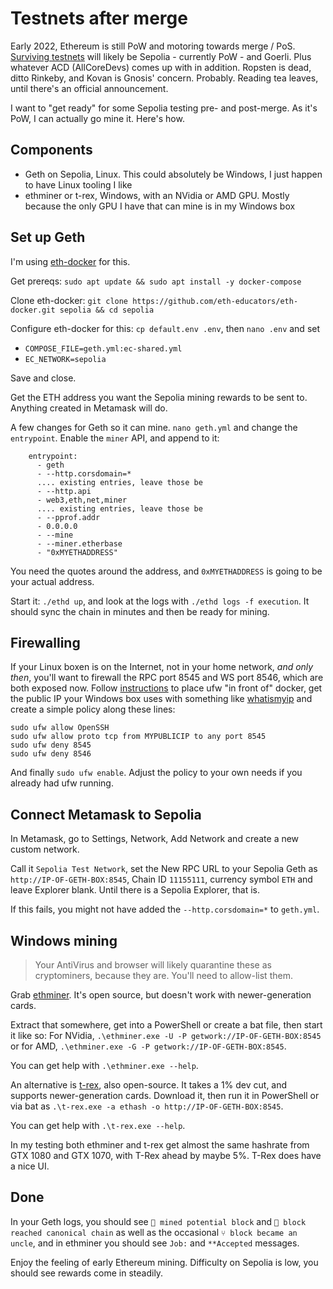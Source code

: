 # Testnets after merge

Early 2022, Ethereum is still PoW and motoring towards merge / PoS. [Surviving testnets](https://github.com/ethereum/pm/issues/460) will likely be Sepolia - currently PoW - and Goerli. Plus whatever ACD (AllCoreDevs) comes up with in addition. Ropsten is dead, ditto Rinkeby, and Kovan is Gnosis' concern. Probably. Reading tea leaves, until there's an official announcement.

I want to "get ready" for some Sepolia testing pre- and post-merge. As it's PoW, I can actually go mine it. Here's how.

## Components

- Geth on Sepolia, Linux. This could absolutely be Windows, I just happen to have Linux tooling I like
- ethminer or t-rex, Windows, with an NVidia or AMD GPU. Mostly because the only GPU I have that can mine is in my Windows box

## Set up Geth

I'm using [eth-docker](https://eth-docker.net) for this. 

Get prereqs: `sudo apt update && sudo apt install -y docker-compose`

Clone eth-docker: `git clone https://github.com/eth-educators/eth-docker.git sepolia && cd sepolia`

Configure eth-docker for this: `cp default.env .env`, then `nano .env` and set

- `COMPOSE_FILE=geth.yml:ec-shared.yml`
- `EC_NETWORK=sepolia`

Save and close.

Get the ETH address you want the Sepolia mining rewards to be sent to. Anything created in Metamask will do.

A few changes for Geth so it can mine. `nano geth.yml` and change the `entrypoint`. Enable the `miner` API, and append to it:

```
    entrypoint:
      - geth
      - --http.corsdomain=*
      .... existing entries, leave those be
      - --http.api
      - web3,eth,net,miner
      .... existing entries, leave those be
      - --pprof.addr
      - 0.0.0.0
      - --mine
      - --miner.etherbase
      - "0xMYETHADDRESS"
```

You need the quotes around the address, and `0xMYETHADDRESS` is going to be your actual address.

Start it: `./ethd up`, and look at the logs with `./ethd logs -f execution`. It should sync the chain in minutes and then be ready for mining.

## Firewalling

If your Linux boxen is on the Internet, not in your home network, *and only then*, you'll want to firewall the RPC port 8545 and WS port 8546, which are both exposed now. Follow
[instructions](https://eth-docker.net/docs/Support/Cloud) to place ufw "in front of" docker, get the public IP your Windows box uses
with something like [whatismyip](https://whatismyip.com) and create a simple policy along these lines:

```
sudo ufw allow OpenSSH
sudo ufw allow proto tcp from MYPUBLICIP to any port 8545
sudo ufw deny 8545
sudo ufw deny 8546
```

And finally `sudo ufw enable`. Adjust the policy to your own needs if you already had ufw running.

## Connect Metamask to Sepolia

In Metamask, go to Settings, Network, Add Network and create a new custom network. 

Call it `Sepolia Test Network`, set the New RPC URL to your Sepolia Geth as `http://IP-OF-GETH-BOX:8545`, Chain ID `11155111`, currency symbol `ETH` and leave Explorer blank. Until there is a Sepolia Explorer, that is.

If this fails, you might not have added the `--http.corsdomain=*` to `geth.yml`.

## Windows mining

> Your AntiVirus and browser will likely quarantine these as cryptominers, because they are. You'll need to allow-list them.

Grab [ethminer](https://github.com/ethereum-mining/ethminer/releases). It's open source, but doesn't work with newer-generation cards.

Extract that somewhere, get into a PowerShell or create a bat file, then start it like so: For NVidia, `.\ethminer.exe -U -P getwork://IP-OF-GETH-BOX:8545` or for AMD, `.\ethminer.exe -G -P getwork://IP-OF-GETH-BOX:8545`.

You can get help with `.\ethminer.exe --help`.

An alternative is [t-rex](https://github.com/trexminer/T-Rex/releases), also open-source. It takes a 1% dev cut, and supports newer-generation cards. Download it, then run it in PowerShell or via bat as `.\t-rex.exe -a ethash -o http://IP-OF-GETH-BOX:8545`.

You can get help with `.\t-rex.exe --help`.

In my testing both ethminer and t-rex get almost the same hashrate from GTX 1080 and GTX 1070, with T-Rex ahead by maybe 5%. T-Rex does have a nice UI.

## Done

In your Geth logs, you should see `🔨 mined potential block` and `🔗 block reached canonical chain` as well as the occasional
`⑂ block became an uncle`, and in ethminer you should see `Job:` and `**Accepted` messages.

Enjoy the feeling of early Ethereum mining. Difficulty on Sepolia is low, you should see rewards come in steadily.
